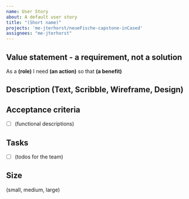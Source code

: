 ```yaml
---
name: User Story
about: A default user story
title: "(Short name)"
projects: 'me-jterhorst/neueFische-capstone-inCased'
assignees: "me-jterhorst"
---
```


## Value statement - a requirement, not a solution

As a **(role)**
I need **(an action)**
so that **(a benefit)**

## Description (Text, Scribble, Wireframe, Design)

## Acceptance criteria

- [ ] (functional descriptions)

## Tasks

- [ ] (todos for the team)

## Size

(small, medium, large)
